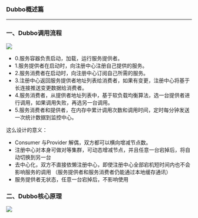 ### Dubbo概述篇 ###
***

### 一、Dubbo调用流程 ###

![](http://dubbo.apache.org/docs/zh-cn/user/sources/images/dubbo-architecture.jpg)





- 0.服务容器负责启动，加载，运行服务提供者。
- 1.服务提供者在启动时，向注册中心注册自己提供的服务。
- 2.服务消费者在启动时，向注册中心订阅自己所需的服务。
- 3.注册中心返回服务提供者地址列表给消费者，如果有变更，注册中心将基于长连接推送变更数据给消费者。
- 4.服务消费者，从提供者地址列表中，基于软负载均衡算法，选一台提供者进行调用，如果调用失败，再选另一台调用。
- 5.服务消费者和提供者，在内存中累计调用次数和调用时间，定时每分钟发送一次统计数据到监控中心。


这么设计的意义：


- Consumer 与Provider 解偶，双方都可以横向增减节点数。
- 注册中心对本身可做对等集群，可动态增减节点，并且任意一台宕掉后，将自动切换到另一台
- 去中心化，双方不直接依懒注册中心，即使注册中心全部宕机短时间内也不会影响服务的调用 （服务提供者和服务消费者仍能通过本地缓存通讯）
- 服务提供者无状态，任意一台宕掉后，不影响使用



### 二、Dubbo核心原理 ###


![](https://cdn.nlark.com/yuque/0/2018/png/151326/1544674351821-3880af9c-c216-4489-a9f0-dadd9fdd13ed.png)











































































